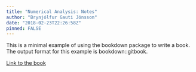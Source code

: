 ```yaml
---
title: "Numerical Analysis: Notes"
author: "Brynjólfur Gauti Jónsson"
date: "2018-02-23T22:26:58Z"
pinned: FALSE
---
```


This is a minimal example of using the bookdown package to write a book. The output format for this example is bookdown::gitbook.

[Link to the book](https://bookdown.org/bgautijonsson/numerical_analysis/)
